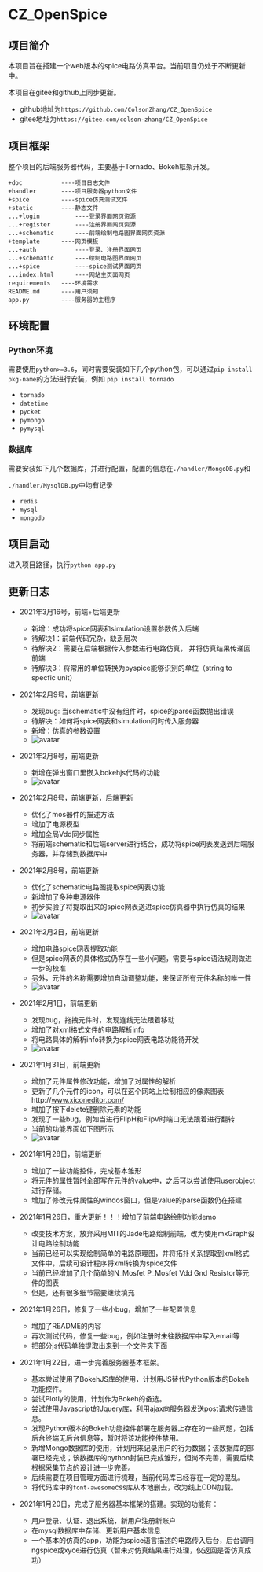 # CZ_OpenSpice

## 项目简介

本项目旨在搭建一个web版本的spice电路仿真平台。当前项目仍处于不断更新中。

本项目在gitee和github上同步更新。

* github地址为`https://github.com/ColsonZhang/CZ_OpenSpice`
* gitee地址为`https://gitee.com/colson-zhang/CZ_OpenSpice`

## 项目框架

整个项目的后端服务器代码，主要基于Tornado、Bokeh框架开发。

```
+doc           ----项目日志文件
+handler       ----项目服务器python文件
+spice         ----spice仿真测试文件
+static        ----静态文件
...+login          ----登录界面网页资源
...+register       ----注册界面网页资源
...+schematic      ----前端绘制电路图界面网页资源
+template      ----网页模板
...+auth           ----登录、注册界面网页
...+schematic      ----绘制电路图界面网页
...+spice          ----spice测试界面网页
...index.html      ----网站主页面网页
requirements   ----环境需求
README.md      ----用户须知
app.py         ----服务器的主程序
```

## 环境配置

### Python环境

需要使用`python>=3.6`，同时需要安装如下几个python包，可以通过`pip install pkg-name`的方法进行安装，例如 `pip install tornado`

* `tornado`
* `datetime`
* `pycket`
* `pymongo`
* `pymysql`

### 数据库

需要安装如下几个数据库，并进行配置，配置的信息在`./handler/MongoDB.py`和

`./handler/MysqlDB.py`中均有记录

* `redis`
* `mysql`
* `mongodb`

## 项目启动

进入项目路径，执行`python app.py`

## 更新日志

* 2021年3月16号，前端+后端更新

  * 新增：成功将spice网表和simulation设置参数传入后端
  * 待解决1：前端代码冗杂，缺乏层次
  * 待解决2：需要在后端根据传入参数进行电路仿真， 并将仿真结果传递回前端
  * 待解决3：将常用的单位转换为pyspice能够识别的单位（string to specfic unit）
* 2021年2月9号，前端更新

  * 发现bug: 当schematic中没有组件时，spice的parse函数抛出错误
  * 待解决：如何将spice网表和simulation同时传入服务器
  * 新增：仿真的参数设置
  * ![avatar](./doc/schematic6.png)
* 2021年2月8号，前端更新

  * 新增在弹出窗口里嵌入bokehjs代码的功能
  * ![avatar](./doc/schematic5.png)
* 2021年2月8号，前端更新，后端更新

  * 优化了mos器件的描述方法
  * 增加了电源模型
  * 增加全局Vdd同步属性
  * 将前端schematic和后端server进行结合，成功将spice网表发送到后端服务器，并存储到数据库中
* 2021年2月8号，前端更新

  * 优化了schematic电路图提取spice网表功能
  * 新增加了多种电源器件
  * 初步实验了将提取出来的spice网表送进spice仿真器中执行仿真的结果
  * ![avatar](./doc/schematic4.png)
* 2021年2月2日，前端更新

  * 增加电路spice网表提取功能
  * 但是spice网表的具体格式仍存在一些小问题，需要与spice语法规则做进一步的校准
  * 另外，元件的名称需要增加自动调整功能，来保证所有元件名称的唯一性
  * ![avatar](./doc/schematic3.png)
* 2021年2月1日，前端更新

  * 发现bug，拖拽元件时，发现连线无法跟着移动
  * 增加了对xml格式文件的电路解析info
  * 将电路具体的解析info转换为spice网表电路功能待开发
  * ![avatar](./doc/schematic2.png)
* 2021年1月31日，前端更新

  * 增加了元件属性修改功能，增加了对属性的解析
  * 更新了几个元件的icon，可以在这个网站上绘制相应的像素图表http://www.xiconeditor.com/
  * 增加了按下delete键删除元素的功能
  * 发现了一些bug，例如当进行FlipH和FlipV时端口无法跟着进行翻转
  * 当前的功能界面如下图所示
  * ![avatar](./doc/schematic1.png)
* 2021年1月28日，前端更新

  * 增加了一些功能控件，完成基本雏形
  * 将元件的属性暂时全部写在元件的value中，之后可以尝试使用userobject进行存储。
  * 增加了修改元件属性的windos窗口，但是value的parse函数仍在搭建
* 2021年1月26日，重大更新！！！增加了前端电路绘制功能demo

  * 改变技术方案，放弃采用MIT的Jade电路绘制前端，改为使用mxGraph设计电路绘制功能
  * 当前已经可以实现绘制简单的电路原理图，并将拓扑关系提取到xml格式文件中，后续可设计程序将xml转换为spice文件
  * 当前已经增加了几个简单的N_Mosfet P_Mosfet Vdd Gnd Resistor等元件的图表
  * 但是，还有很多细节需要继续填充
* 2021年1月26日，修复了一些小bug，增加了一些配置信息

  * 增加了README的内容
  * 再次测试代码，修复一些bug，例如注册时未往数据库中写入email等
  * 把部分js代码单独提取出来到一个文件夹下面
* 2021年1月22日，进一步完善服务器基本框架。

  * 基本尝试使用了BokehJS库的使用，计划用JS替代Python版本的Bokeh功能控件。
  * 尝试Plotly的使用，计划作为Bokeh的备选。
  * 尝试使用Javascript的Jquery库，利用ajax向服务器发送post请求传递信息。
  * 发现Python版本的Bokeh功能控件部署在服务器上存在的一些问题，包括后台终端无后台信息等，暂时将该功能控件禁用。
  * 新增Mongo数据库的使用，计划用来记录用户的行为数据；该数据库的部署已经完成；该数据库的python封装已完成雏形，但尚不完善，需要后续根据采集节点的设计进一步完善。
  * 后续需要在项目管理方面进行梳理，当前代码库已经存在一定的混乱。
  * 将代码库中的`font-awesome`css库从本地删去，改为线上CDN加载。
* 2021年1月20日，完成了服务器基本框架的搭建。实现的功能有：

  * 用户登录、认证、退出系统，新用户注册新账户
  * 在mysql数据库中存储、更新用户基本信息
  * 一个基本的仿真的app，功能为spice语言描述的电路传入后台，后台调用ngspice或xyce进行仿真（暂未对仿真结果进行处理，仅返回是否仿真成功）
